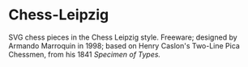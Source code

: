 # Chess-Leipzig
SVG chess pieces in the Chess Leipzig style. Freeware; designed by Armando Marroquin in 1998; based on Henry Caslon's Two-Line Pica Chessmen, from his 1841 _Specimen of Types._
